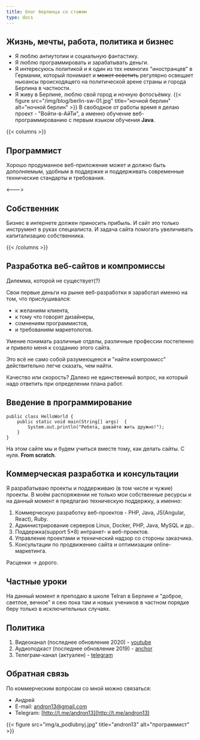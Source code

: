 ```yaml
---
title: блог берлинца со стажем
type: docs
---
```


## Жизнь, мечты, работа, политика и бизнес

* Я люблю антиутопии и социальную фантастику.  
* Я люблю программировать и зарабатывать деньги.  
* Я интересуюсь политикой и я один из тех немногих "иностранцев" в Германии, который понимает и ~~может осветить~~ регулярно освещает ньюансы происходящего на политической арене страны и города Берлина в частности. 
* Я живу в Берлине, люблю свой город и ночную фотосъёмку.
{{< figure src="/img/blog/berlin-sw-01.jpg" title="ночной берлин" alt="ночной берлин" >}}
В свободное от работы время я делаю проект - "Войти-в-АйТи", а именно обучение веб-программированию с первым языком обучения **Java**.

{{< columns >}}

## Программист

Хорошо продуманное веб-приложение может и должно быть дополняемым, удобным в поддержке и поддерживать современные технические стандарты и требования.

<--->

## Собственник

Бизнес в интернете должен приносить прибыль. И сайт это только инструмент в руках специалиста. И задача сайта помогать увеличивать капитализацию собственника. 

{{< /columns >}}

## Разработка веб-сайтов и компромиссы

Дилемма, которой не существует(?)

Свои первые деньги на рынке веб-разработки я заработал именно на том, что прислушивался: 
* к желаниям клиента,
* к тому что говорят дизайнеры, 
* сомнениям программистов,
* и требованиям маркетологов.

Умение понимать различные отделы, различные профессии постепенно и привело меня к созданию этого сайта.

Это всё не само собой разумеющееся и "найти компромисс" действительно легче сказать, чем найти. 

Качество или скорость? Далеко не единственный вопрос, на который надо ответить при определении плана работ. 

## Введение в программирование

```
public class HelloWorld { 
    public static void main(String[] args)  { 
        System.out.println("Ребята, давайте жить дружно!");
    }
} 
```

На этом сайте мы и будем учиться вместе тому, как делать сайты. С нуля.  **From scratch**.

## Коммерческая разработка и консультации

Я разрабатываю проекты и поддерживаю (в том числе и чужие) проекты. В моём распоряжении не только мои собственные ресурсы и на данный момент я предлагаю техническую поддержку, а именно:

1. Коммерческую разработку веб-проектов - PHP, Java, JS(Angular, React), Ruby.
2. Администрирование серверов Linux, Docker, PHP, Java, MySQL и др..
3. Поддержка(support 5*8) интранет- и веб-проектов.
4. Управление проектами и технический надзор со стороны заказчика. 
5. Консультации по продвижению сайта и оптимизации online-маркетинга. 

 Расценки -> дорого.

## Частные уроки

На данный момент я преподаю в школе Telran в Берлине и "доброе, светлое, вечное" я сею пока там и новых учеников в частном порядке беру только в исключительных случаях.

## Политика 

1. Видеоканал (последнее обновление 2020) - [youtube](https://www.youtube.com/user/andron13)
2. Аудиоподкаст (последнее обновление 2019) - [anchor](https://anchor.fm/vberline)
3. Телеграм-канал (актуален) - [telegram](https://t.me/deutschmitandron13)

## Обратная связь

По коммерческим вопросам со мной можно связаться: 
* Андрей
* E-mail: <andron13@gmail.com>
* Telegram: [http://t.me/andron13](http://t.me/andron13)

{{< figure src="img/а_podlubnyj.jpg" title="andron13" alt="программист" >}}

